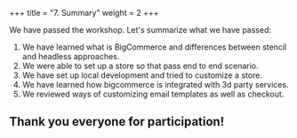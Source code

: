 +++
title = "7. Summary"
weight = 2
+++

We have passed the workshop. Let's summarize what we have passed:

1. We have learned what is BigCommerce and differences between stencil and headless approaches.
2. We were able to set up a store so that pass end to end scenario.
3. We have set up local development and tried to customize a store.
4. We have learned how bigcommerce is integrated with 3d party services.
5. We reviewed ways of customizing email templates as well as checkout.

## Thank you everyone for participation!
